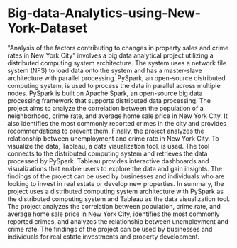 # Big-data-Analytics-using-New-York-Dataset

"Analysis of the factors contributing to changes in property sales and crime rates in New York City" involves a big data analytical project utilizing a distributed computing system architecture. The system uses a network file system (NFS) to load data onto the system and has a master-slave architecture with parallel processing. PySpark, an open-source distributed computing system, is used to process the data in parallel across multiple nodes. PySpark is built on Apache Spark, an open-source big data processing framework that supports distributed data processing.  The project aims to analyze the correlation between the population of a neighborhood, crime rate, and average home sale price in New York City. It also identifies the most commonly reported crimes in the city and provides recommendations to prevent them. Finally, the project analyzes the relationship between unemployment and crime rate in New York City.  To visualize the data, Tableau, a data visualization tool, is used. The tool connects to the distributed computing system and retrieves the data processed by PySpark. Tableau provides interactive dashboards and visualizations that enable users to explore the data and gain insights. The findings of the project can be used by businesses and individuals who are looking to invest in real estate or develop new properties.  In summary, the project uses a distributed computing system architecture with PySpark as the distributed computing system and Tableau as the data visualization tool. The project analyzes the correlation between population, crime rate, and average home sale price in New York City, identifies the most commonly reported crimes, and analyzes the relationship between unemployment and crime rate. The findings of the project can be used by businesses and individuals for real estate investments and property development.
